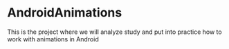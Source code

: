 # AndroidAnimations
This is the project where we will analyze study and put into practice how to work with animations in Android
